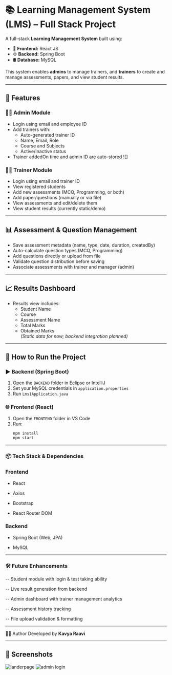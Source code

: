 # 📚 Learning Management System (LMS) – Full Stack Project

A full-stack **Learning Management System** built using:

- 🎨 **Frontend:** React JS  
- ⚙️ **Backend:** Spring Boot  
- 🛢️ **Database:** MySQL  

This system enables **admins** to manage trainers, and **trainers** to create and manage assessments, papers, and view student results.

---

## 🚀 Features

### 👨‍💼 Admin Module
- Login using email and employee ID
- Add trainers with:
  - Auto-generated trainer ID
  - Name, Email, Role
  - Course and Subjects
  - Active/Inactive status
- Trainer addedOn time and admin ID are auto-stored
  ![]

### 👩‍🏫 Trainer Module
- Login using email and trainer ID
- View registered students
- Add new assessments (MCQ, Programming, or both)
- Add paper/questions (manually or via file)
- View assessments and edit/delete them
- View student results (currently static/demo)

---

## 📊 Assessment & Question Management

- Save assessment metadata (name, type, date, duration, createdBy)
- Auto-calculate question types (MCQ, Programming)
- Add questions directly or upload from file
- Validate question distribution before saving
- Associate assessments with trainer and manager (admin)

---

## 📈 Results Dashboard

- Results view includes:
  - Student Name
  - Course
  - Assessment Name
  - Total Marks
  - Obtained Marks  
  *(Static data for now; backend integration planned)*

---

## 🔧 How to Run the Project

### ▶️ Backend (Spring Boot)
1. Open the `BACKEND` folder in Eclipse or IntelliJ
2. Set your MySQL credentials in `application.properties`
3. Run `Lms1Application.java`

### 🌐 Frontend (React)
1. Open the `FRONTEND` folder in VS Code
2. Run:
   ```bash
   npm install
   npm start

---
### 📦 Tech Stack & Dependencies
### Frontend

* React

* Axios

* Bootstrap

* React Router DOM

### Backend

* Spring Boot (Web, JPA)

* MySQL

---

### 🛠️ Future Enhancements
-- Student module with login & test taking ability

-- Live result generation from backend

-- Admin dashboard with trainer management analytics

-- Assessment history tracking

-- File upload validation & formatting

---

👩‍💻 Author
Developed by **Kavya Raavi**

---

## 📸 Screenshots
![landerpage](https://github.com/Sri-kav/LearningManagementSystem/blob/c66cd735f4029a31a9abd4ace7e37e2a9a9aac5c/ss1.png)
![admin login]()

